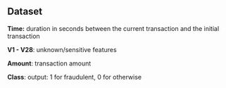 
## Dataset 

**Time:** duration in seconds between the current transaction and the initial transaction 

**V1 - V28**: unknown/sensitive features

**Amount**: transaction amount

**Class**: output: 1 for fraudulent, 0 for otherwise

